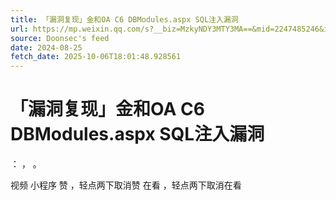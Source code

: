 ```yaml
---
title: 「漏洞复现」金和OA C6 DBModules.aspx SQL注入漏洞
url: https://mp.weixin.qq.com/s?__biz=MzkyNDY3MTY3MA==&mid=2247485246&idx=1&sn=f8bb690a2774f348717bbc6bea4d1f64
source: Doonsec's feed
date: 2024-08-25
fetch_date: 2025-10-06T18:01:48.928561
---
```


# 「漏洞复现」金和OA C6 DBModules.aspx SQL注入漏洞

：
，
。

视频
小程序
赞
，轻点两下取消赞
在看
，轻点两下取消在看